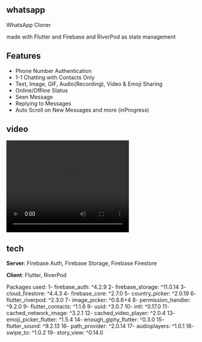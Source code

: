 ## whatsapp

WhatsApp Cloner

made with Flutter and Firebase and RiverPod as state management
## Features
- Phone Number Authentication
- 1-1 Chatting with Contacts Only
- Text, Image, GIF, Audio(Recording), Video & Emoji Sharing
- Online/Offline Status
- Seen Message
- Replying to Messages
- Auto Scroll on New Messages
and more (inProgress)

## video

<video width="320" height="240" controls>
  <source src="https://github.com/mostafaramadanhamed/whatsapp/blob/master/video1666875229.mp4" type="video/mp4">
  Your browser does not support the video tag.
</video>

## tech
**Server**: Firebase Auth, Firebase Storage, Firebase Firestore

**Client**: Flutter, RiverPod



Packages used:
1- firebase_auth: ^4.2.9
2- firebase_storage: ^11.0.14
3- cloud_firestore: ^4.4.3
4- firebase_core: ^2.7.0
5- country_picker: ^2.0.19
6- flutter_riverpod: ^2.3.0
7- image_picker: ^0.8.6+4
8- permission_handler: ^9.2.0
9- flutter_contacts: ^1.1.6
9- uuid: ^3.0.7
10- intl: ^0.17.0
11- cached_network_image: ^3.2.1
12- cached_video_player: ^2.0.4
13- emoji_picker_flutter: ^1.5.4
14- enough_giphy_flutter: ^0.3.0
15- flutter_sound: ^9.2.13
16- path_provider: ^2.0.14
17- audioplayers: ^1.0.1
18- swipe_to: ^1.0.2
19- story_view: ^0.14.0

